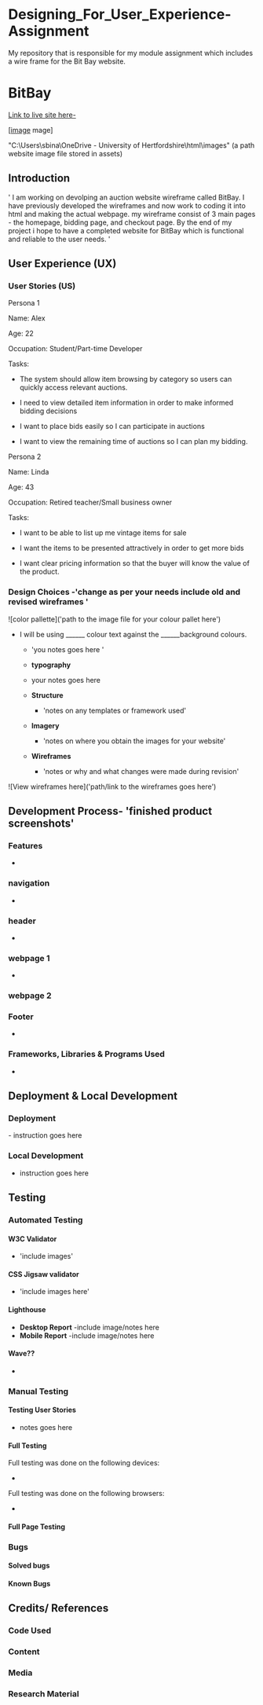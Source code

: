 # Designing_For_User_Experience-Assignment
My repository that is responsible for my module assignment which includes a wire frame for the Bit Bay website.

# BitBay 


[Link to live site here-](https://hertssayf.github.io/Designing_For_User_Experience-Assignment/)

[[image](https://github.com/user-attachments/assets/f92aed88-813a-42e1-8acd-ae72cddcbd7e)
mage] 

"C:\Users\sbina\OneDrive - University of Hertfordshire\html\images"
(a path website image file stored in assets)

## Introduction


' I am working on devolping an auction website wireframe called BitBay. I have previously developed the wireframes and now work to coding it into html and making the actual webpage. my wireframe consist of 3 main pages - the homepage, bidding page, and checkout page. By the end of my project i hope to have a completed website for BitBay which is functional and reliable to the user needs. '

## User Experience (UX)

### User Stories (US)

Persona 1

Name: Alex

Age: 22

Occupation: Student/Part-time Developer

Tasks:

- The system should  allow item browsing by category so users can quickly access relevant auctions.

- I need to view detailed item  information in order to make informed bidding decisions

- I want to place bids easily so I can participate  in auctions

- I want to view the remaining time of auctions so I can plan my bidding.

Persona 2 

Name: Linda

Age: 43

Occupation: Retired teacher/Small business owner

Tasks:

- I want to be able to list up me vintage items for sale

- I want the items to be presented attractively in order to get more  bids

- I want clear pricing information so that the buyer will know the value of the product.


### Design Choices -'change as per your needs include old and revised wireframes '

![color pallette]('path to the image file for your colour pallet here')

- I will be using ______  colour text against the ______background colours.
  - 'you notes goes here '

  - **typography**
  - your notes goes here

  - **Structure**
    - 'notes on any templates or framework used'

  - **Imagery**
    -  'notes on where you obtain the images for your website'

  - **Wireframes**
    - 'notes or why and what changes were made during revision'

 ![View wireframes here]('path/link to the wireframes goes here')

## Development Process-  'finished product screenshots'



### Features

-

### navigation

- 
### header

-

### webpage 1

- 
### webpage 2

###

### 

### 

### Footer

-

### Frameworks, Libraries & Programs Used

- 

## Deployment & Local Development

### Deployment

​- instruction goes here

### Local Development

- instruction goes here


## Testing

### Automated Testing

#### W3C Validator

- 'include images'

#### CSS Jigsaw validator

- 'include images here'

#### Lighthouse 

- **Desktop Report**
-include image/notes here
- **Mobile Report**
-include image/notes here

#### Wave??

- 

### Manual Testing

#### Testing User Stories

- notes goes here

#### Full Testing

Full testing was done on the following devices:

-

Full testing was done on the following browsers:

- 

#### Full Page Testing

### Bugs

#### Solved bugs


#### Known Bugs


## Credits/ References 

### Code Used

### Content

### Media

### Research Material
